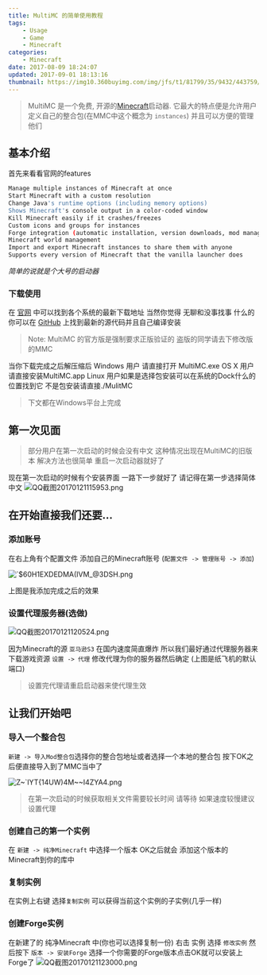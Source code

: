 ```yaml
---
title: MultiMC 的简单使用教程
tags: 
    - Usage
    - Game
    - Minecraft
categories:
    - Minecraft
date: 2017-08-09 18:24:07
updated: 2017-09-01 18:13:16
thumbnail: https://img10.360buyimg.com/img/jfs/t1/81799/35/9432/443759/5d73b679E1be8972e/a6c05b9083ded0af.png
---
```

> MultiMC 是一个免费, 开源的[Minecraft](https://minecraft.net/zh-hans/)启动器. 它最大的特点便是允许用户定义自己的整合包(在MMC中这个概念为 `instances`) 并且可以方便的管理他们

<!--more-->

## 基本介绍
首先来看看官网的features
```bash
Manage multiple instances of Minecraft at once
Start Minecraft with a custom resolution
Change Java's runtime options (including memory options)
Shows Minecraft's console output in a color-coded window
Kill Minecraft easily if it crashes/freezes
Custom icons and groups for instances
Forge integration (automatic installation, version downloads, mod management)
Minecraft world management
Import and export Minecraft instances to share them with anyone
Supports every version of Minecraft that the vanilla launcher does
```
*简单的说就是个大号的启动器*
### 下载使用
在 [官网](https://multimc.org/) 中可以找到各个系统的最新下载地址
当然你觉得 无聊和没事找事 什么的 你可以在 
[GitHub](https://github.com/MultiMC/MultiMC5) 上找到最新的源代码并且自己编译安装
> Note: MultiMC 的官方版是强制要求正版验证的 盗版的同学请去下修改版的MMC

当你下载完成之后解压缩后
Windows 用户 请直接打开 MultiMC.exe
OS X 用户请直接安装MultiMC.app
Linux 用户如果是选择包安装可以在系统的Dock什么的位置找到它 
不是包安装请直接./MulitMC
> 下文都在Windows平台上完成
## 第一次见面
> 部分用户在第一次启动的时候会没有中文 这种情况出现在MultiMC的旧版本 
解决方法也很简单 重启一次启动器就好了

现在第一次启动的时候有个安装界面 一路下一步就好了 请记得在第一步选择简体中文
![QQ截图20170121115953.png][1]
## 在开始直接我们还要...
### 添加账号
在右上角有个配置文件 添加自己的Minecraft账号 (`配置文件 -> 管理账号 -> 添加`)

![`$60H1EXDEDMA(IVM_@3DSH.png][2]

上图是我添加完成之后的效果

### 设置代理服务器(选做)
![QQ截图20170121120524.png][3]

因为Minecraft的源 `亚马逊S3` 在国内速度简直爆炸 
所以我们最好通过代理服务器来下载游戏资源
`设置 -> 代理` 修改代理为你的服务器然后确定 (上图是纸飞机的默认端口)
> 设置完代理请重启启动器来使代理生效


## 让我们开始吧
### 导入一个整合包
`新建 -> 导入Mod整合包`选择你的整合包地址或者选择一个本地的整合包 
按下OK之后便直接导入到了MMC当中了

![Z~`IYT{14UW)4M~~I4ZYA4.png][4]

> 在第一次启动的时候获取相关文件需要较长时间 请等待 如果速度较慢建议设置代理

### 创建自己的第一个实例
在 `新建 -> 纯净Minecraft` 中选择一个版本 OK之后就会 
添加这个版本的Minecraft到你的库中

### 复制实例
在实例上右键 选择`复制实例` 可以获得当前这个实例的子实例(几乎一样)

### 创建Forge实例
在新建了的 纯净Minecraft 中(你也可以选择复制一份)
右击 实例 选择 `修改实例`
然后按下 `版本 -> 安装Forge` 选择一个你需要的Forge版本点击OK就可以安装上Forge了
![QQ截图20170121123000.png][5]


  [1]: https://img10.360buyimg.com/img/jfs/t1/50484/13/9983/29129/5d73c52aEbcc97c9d/58b920ab88c1e078.png
  [2]: https://img10.360buyimg.com/img/jfs/t1/54976/16/10067/27264/5d73c52bEa33da0e6/e0275e991d50804b.png
  [3]: https://img10.360buyimg.com/img/jfs/t1/66519/39/9507/20829/5d73c52cE4fef5e32/283762c1927a709d.png
  [4]: https://img10.360buyimg.com/img/jfs/t1/71818/38/9537/52910/5d73c52dEec40e028/83dc644db70e6902.png
  [5]: https://img10.360buyimg.com/img/jfs/t1/61955/40/9410/55282/5d73c52eE2fd82989/26f74cec572d5203.png

